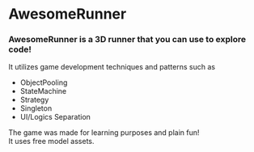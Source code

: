 # AwesomeRunner
### AwesomeRunner is a 3D runner that you can use to explore code! <br />
It utilizes game development techniques and patterns such as <br />

- ObjectPooling 
- StateMachine
- Strategy
- Singleton
- UI/Logics Separation

The game was made for learning purposes and plain fun! <br />
It uses free model assets.


 


